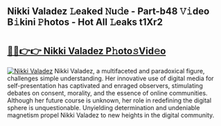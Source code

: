 ## Nikki Valadez 𝙻eaked 𝙽u𝚍e - Part-b48 𝚅𝚒deo B𝚒kini 𝙿hotos - Hot All 𝙻eaks t1Xr2

# <h2><a href="http://ld6sy5.urlbe.top/?page=Nikki+Valadez">🔗🔗👉👉 Nikki Valadez P𝚑oto𝚜Vid𝚎o</a></h2>

[![Nikki Valadez](https://i.imgur.com/eBuTRDB.gif)](http://ld6sy5.urlbe.top/?page=Nikki+Valadez)
Nikki Valadez, a multifaceted and paradoxical figure, challenges simple understanding. Her innovative use of digital media for self-presentation has captivated and enraged observers, stimulating debates on consent, morality, and the essence of online communities. Although her future course is unknown, her role in redefining the digital sphere is unquestionable. Unyielding determination and undeniable magnetism propel Nikki Valadez to new heights in the digital community.

